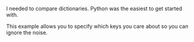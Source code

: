 I needed to compare dictionaries. Python was the easiest to get started with.

This example allows you to specify which keys you care about so you can ignore the noise.


